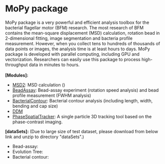 # MoPy package
MoPy package is a very powerful and efficient analysis toolbox for the bacterial flagellar motor (BFM) research. The most research of BFM contains the mean-square displacement (MSD) calculation, rotation bead in 2-dimensional fitting, image segmentation and bacteria profile measurement. However, when you collect tens to hundreds of thousands of data points or images, the analysis time is at least hours to days. MoPy package is developed with parallel computing, including GPU and vectorization. Researchers can easily use this package to process high-throughput data in minutes to hours.\
\
**[Modules]:**
- [MSD2](https://github.com/xiangyu066/MoPy-package/blob/main/Docs/MSD2.md): MSD calculation ()
- [BeadAssay](https://github.com/xiangyu066/MoPy-package/blob/main/Docs/BeadAssay.md): Bead-assay experiment (rotation speed analysis) and bead profile measurement (FWHM analysis)
- [BacterialContour](https://github.com/xiangyu066/MoPy-package/blob/main/Docs/BacterialContour.md): Bacterial contour analysis (including length, width, bending and cap size)
- [DDM]()
- [PhaseSpatialTracker](https://github.com/xiangyu066/Phase3DTracker): A single particle 3D tracking tool based on the phase-contrast imaging. 

**[dataSets]:** (Due to large size of test dataset, please download from below link and unzip to directory "dataSets".)
- Bead-assay:
- Evolution Tree:
- Bacterial contour:
